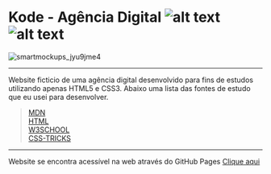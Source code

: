 # Kode - Agência Digital ![alt text](https://img.shields.io/badge/HTML-CSS-red) ![alt text](https://img.shields.io/badge/development-36%25-yellow)

![smartmockups_jyu9jme4](https://user-images.githubusercontent.com/52765225/62382058-2f168a80-b523-11e9-9421-ea4109341d9c.png)


---

Website ficticio de uma agência digital desenvolvido para fins de estudos utilizando apenas HTML5 e CSS3.
Abaixo uma lista das fontes de estudo que eu usei para desenvolver.

>[MDN](https://developer.mozilla.org/)<br>
>[HTML](https://html.com/)<br>
>[W3SCHOOL](https://www.w3schools.com/)<br>
>[CSS-TRICKS](https://css-tricks.com/)<br>

---

Website se encontra acessível na web através do GitHub Pages [Clique aqui](https://makampos.github.io/kode-agencia-digital/)
